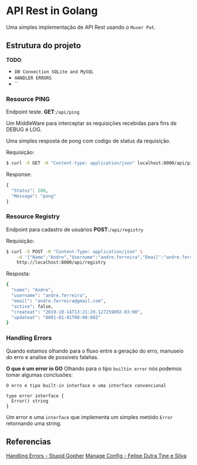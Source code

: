 # API Rest in Golang

Uma simples implementação de API Rest usando o `Muxer Pat`.

## Estrutura do projeto

__TODO__:
* `DB Connection SQLite and MySQL` 
* `HANDLER ERRORS`
* ``

### Resource PING

Endpoint teste.
__GET__:`/api/ping`

Um MiddleWare para interceptar as requisições recebidas para fins de DEBUG é LOG.

Uma simples resposta de pong com codigo de status da requisição.

Requisição:
```bash
$ curl -X GET -H "Content-type: application/json" localhost:8000/api/ping
```
Response:
```python
{
  "Status": 200,
  "Message": "pong"
}
```

### Resource Registry

Endpoint para cadastro de usuàrios
__POST__:`/api/registry`

Requisição:
```bash
$ curl -X POST -H "Content-Type: application/json" \
	-d '{"Name":"Andre","Username":"andre.ferreira","Email":"andre.ferreira@gmail.com","Password":"asdf12j3h4k1j"}' \
	http://localhost:8000/api/registry
```

Resposta:
```bash
{
  "name": "Andre",
  "username": "andre.ferreira",
  "email": "andre.ferreira@gmail.com",
  "active": false,
  "createat": "2019-10-14T13:21:29.127259892-03:00",
  "updateat": "0001-01-01T00:00:00Z"
}
```

### Handling Errors

Quando estamos olhando para o fluxo entre a geração do erro, manuseio do erro e analise de possiveis falahas.

__O que é um error in GO__
Olhando para o tipo `builtin error` nós podemos tomar algumas conclusões:

`O erro e tipo built-in interface e uma interface convencional`
```
type error interface {
  Error() string
}
```

Um error e uma `interface` que implementa um simples metódo `Error` retornando uma string.



## Referencias
[Handling Errors - Stupid Gopher](https://medium.com/hackernoon/golang-handling-errors-gracefully-8e27f1db729f)
[Manage Config - Felipe Dutra Tine e Silva](https://medium.com/@felipedutratine/manage-config-in-golang-to-get-variables-from-file-and-env-variables-33d876887152)